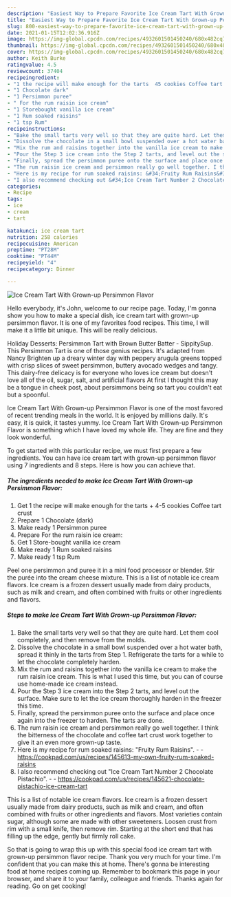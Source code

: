 ```yaml
---
description: "Easiest Way to Prepare Favorite Ice Cream Tart With Grown-up Persimmon Flavor"
title: "Easiest Way to Prepare Favorite Ice Cream Tart With Grown-up Persimmon Flavor"
slug: 800-easiest-way-to-prepare-favorite-ice-cream-tart-with-grown-up-persimmon-flavor
date: 2021-01-15T12:02:36.916Z
image: https://img-global.cpcdn.com/recipes/4932601501450240/680x482cq70/ice-cream-tart-with-grown-up-persimmon-flavor-recipe-main-photo.jpg
thumbnail: https://img-global.cpcdn.com/recipes/4932601501450240/680x482cq70/ice-cream-tart-with-grown-up-persimmon-flavor-recipe-main-photo.jpg
cover: https://img-global.cpcdn.com/recipes/4932601501450240/680x482cq70/ice-cream-tart-with-grown-up-persimmon-flavor-recipe-main-photo.jpg
author: Keith Burke
ratingvalue: 4.5
reviewcount: 37404
recipeingredient:
- "1 the recipe will make enough for the tarts  45 cookies Coffee tart crust"
- "1 Chocolate dark"
- "1 Persimmon puree"
- " For the rum raisin ice cream"
- "1 Storebought vanilla ice cream"
- "1 Rum soaked raisins"
- "1 tsp Rum"
recipeinstructions:
- "Bake the small tarts very well so that they are quite hard. Let them cool completely, and then remove from the molds."
- "Dissolve the chocolate in a small bowl suspended over a hot water bath, spread it thinly in the tarts from Step 1. Refrigerate the tarts for a while to let the chocolate completely harden."
- "Mix the rum and raisins together into the vanilla ice cream to make the rum raisin ice cream. This is what I used this time, but you can of course use home-made ice cream instead."
- "Pour the Step 3 ice cream into the Step 2 tarts, and level out the surface. Make sure to let the ice cream thoroughly harden in the freezer this time."
- "Finally, spread the persimmon puree onto the surface and place once again into the freezer to harden. The tarts are done."
- "The rum raisin ice cream and persimmon really go well together. I think the bitterness of the chocolate and coffee tart crust work together to give it an even more grown-up taste."
- "Here is my recipe for rum soaked raisins: &#34;Fruity Rum Raisins&#34;.  https://cookpad.com/us/recipes/145613-my-own-fruity-rum-soaked-raisins"
- "I also recommend checking out &#34;Ice Cream Tart Number 2 Chocolate Pistachio&#34;.  https://cookpad.com/us/recipes/145621-chocolate-pistachio-ice-cream-tart"
categories:
- Recipe
tags:
- ice
- cream
- tart

katakunci: ice cream tart 
nutrition: 258 calories
recipecuisine: American
preptime: "PT28M"
cooktime: "PT44M"
recipeyield: "4"
recipecategory: Dinner

---
```



![Ice Cream Tart With Grown-up Persimmon Flavor](https://img-global.cpcdn.com/recipes/4932601501450240/680x482cq70/ice-cream-tart-with-grown-up-persimmon-flavor-recipe-main-photo.jpg)

Hello everybody, it's John, welcome to our recipe page. Today, I'm gonna show you how to make a special dish, ice cream tart with grown-up persimmon flavor. It is one of my favorites food recipes. This time, I will make it a little bit unique. This will be really delicious.

Holiday Desserts: Persimmon Tart with Brown Butter Batter - SippitySup. This Persimmon Tart is one of those genius recipes. It&#39;s adapted from Nancy Brighten up a dreary winter day with peppery arugula greens topped with crisp slices of sweet persimmon, buttery avocado wedges and tangy. This dairy-free delicacy is for everyone who loves ice cream but doesn&#39;t love all of the oil, sugar, salt, and artificial flavors At first I thought this may be a tongue in cheek post, about persimmons being so tart you couldn&#39;t eat but a spoonful.

Ice Cream Tart With Grown-up Persimmon Flavor is one of the most favored of recent trending meals in the world. It is enjoyed by millions daily. It's easy, it is quick, it tastes yummy. Ice Cream Tart With Grown-up Persimmon Flavor is something which I have loved my whole life. They are fine and they look wonderful.


To get started with this particular recipe, we must first prepare a few ingredients. You can have ice cream tart with grown-up persimmon flavor using 7 ingredients and 8 steps. Here is how you can achieve that.

<!--inarticleads1-->

##### The ingredients needed to make Ice Cream Tart With Grown-up Persimmon Flavor:

1. Get 1 the recipe will make enough for the tarts + 4-5 cookies Coffee tart crust
1. Prepare 1 Chocolate (dark)
1. Make ready 1 Persimmon puree
1. Prepare  For the rum raisin ice cream:
1. Get 1 Store-bought vanilla ice cream
1. Make ready 1 Rum soaked raisins
1. Make ready 1 tsp Rum


Peel one persimmon and puree it in a mini food processor or blender. Stir the purée into the cream cheese mixture. This is a list of notable ice cream flavors. Ice cream is a frozen dessert usually made from dairy products, such as milk and cream, and often combined with fruits or other ingredients and flavors. 

<!--inarticleads2-->

##### Steps to make Ice Cream Tart With Grown-up Persimmon Flavor:

1. Bake the small tarts very well so that they are quite hard. Let them cool completely, and then remove from the molds.
1. Dissolve the chocolate in a small bowl suspended over a hot water bath, spread it thinly in the tarts from Step 1. Refrigerate the tarts for a while to let the chocolate completely harden.
1. Mix the rum and raisins together into the vanilla ice cream to make the rum raisin ice cream. This is what I used this time, but you can of course use home-made ice cream instead.
1. Pour the Step 3 ice cream into the Step 2 tarts, and level out the surface. Make sure to let the ice cream thoroughly harden in the freezer this time.
1. Finally, spread the persimmon puree onto the surface and place once again into the freezer to harden. The tarts are done.
1. The rum raisin ice cream and persimmon really go well together. I think the bitterness of the chocolate and coffee tart crust work together to give it an even more grown-up taste.
1. Here is my recipe for rum soaked raisins: &#34;Fruity Rum Raisins&#34;. -  - https://cookpad.com/us/recipes/145613-my-own-fruity-rum-soaked-raisins
1. I also recommend checking out &#34;Ice Cream Tart Number 2 Chocolate Pistachio&#34;. -  - https://cookpad.com/us/recipes/145621-chocolate-pistachio-ice-cream-tart


This is a list of notable ice cream flavors. Ice cream is a frozen dessert usually made from dairy products, such as milk and cream, and often combined with fruits or other ingredients and flavors. Most varieties contain sugar, although some are made with other sweeteners. Loosen crust from rim with a small knife, then remove rim. Starting at the short end that has filling up the edge, gently but firmly roll cake. 

So that is going to wrap this up with this special food ice cream tart with grown-up persimmon flavor recipe. Thank you very much for your time. I'm confident that you can make this at home. There's gonna be interesting food at home recipes coming up. Remember to bookmark this page in your browser, and share it to your family, colleague and friends. Thanks again for reading. Go on get cooking!
